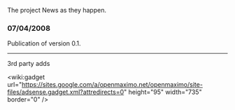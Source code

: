 The project News as they happen.

### 07/04/2008 ###

Publication of version 0.1.


---

3rd party adds

&lt;wiki:gadget url="https://sites.google.com/a/openmaximo.net/openmaximo/site-files/adsense.gadget.xml?attredirects=0" height="95" width="735" border="0" /&gt;